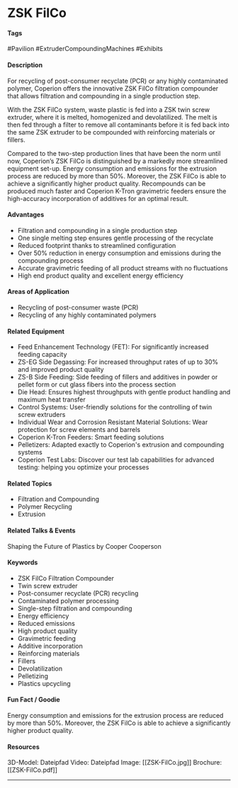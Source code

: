 # ZSK FilCo

#### Tags
#Pavilion  #ExtruderCompoundingMachines #Exhibits

#### Description
For recycling of post-consumer recyclate (PCR) or any highly contaminated polymer, Coperion offers the innovative ZSK FilCo filtration compounder that allows filtration and compounding in a single production step.

With the ZSK FilCo system, waste plastic is fed into a ZSK twin screw extruder, where it is melted, homogenized and devolatilized. The melt is then fed through a filter to remove all contaminants before it is fed back into the same ZSK extruder to be compounded with reinforcing materials or fillers.  

Compared to the two-step production lines that have been the norm until now, Coperion’s ZSK FilCo is distinguished by a markedly more streamlined equipment set-up. Energy consumption and emissions for the extrusion process are reduced by more than 50%. Moreover, the ZSK FilCo is able to achieve a significantly higher product quality. Recompounds can be produced much faster and Coperion K-Tron gravimetric feeders ensure the high-accuracy incorporation of additives for an optimal result.

#### Advantages
- Filtration and compounding in a single production step
- One single melting step ensures gentle processing of the recyclate
- Reduced footprint thanks to streamlined configuration
- Over 50% reduction in energy consumption and emissions during the compounding process
- Accurate gravimetric feeding of all product streams with no fluctuations
- High end product quality and excellent energy efficiency

#### Areas of Application
- Recycling of post-consumer waste (PCR)
- Recycling of any highly contaminated polymers

#### Related Equipment
- Feed Enhancement Technology (FET): For significantly increased feeding capacity
- ZS-EG Side Degassing: For increased throughput rates of up to 30% and improved product quality
- ZS-B Side Feeding: Side feeding of fillers and additives in powder or pellet form or cut glass fibers into the process section
- Die Head: Ensures highest throughputs with gentle product handling and maximum heat transfer
- Control Systems: User-friendly solutions for the controlling of twin screw extruders
- Individual Wear and Corrosion Resistant Material Solutions: Wear protection for screw elements and barrels
- Coperion K-Tron Feeders: Smart feeding solutions
- Pelletizers: Adapted exactly to Coperion's extrusion and compounding systems
- Coperion Test Labs: Discover our test lab capabilities for advanced testing: helping you optimize your processes

#### Related Topics
- Filtration and Compounding
- Polymer Recycling
- Extrusion

#### Related Talks & Events
Shaping the Future of Plastics by Cooper Cooperson

#### Keywords
- ZSK FilCo Filtration Compounder
- Twin screw extruder
- Post-consumer recyclate (PCR) recycling
- Contaminated polymer processing
- Single-step filtration and compounding
- Energy efficiency
- Reduced emissions
- High product quality
- Gravimetric feeding
- Additive incorporation
- Reinforcing materials
- Fillers
- Devolatilization
- Pelletizing
- Plastics upcycling

#### Fun Fact / Goodie
Energy consumption and emissions for the extrusion process are reduced by more than 50%. Moreover, the ZSK FilCo is able to achieve a significantly higher product quality.


#### Resources
3D-Model: Dateipfad 
Video: Dateipfad
Image: [[ZSK-FilCo.jpg]]
Brochure: [[ZSK-FilCo.pdf]]

---